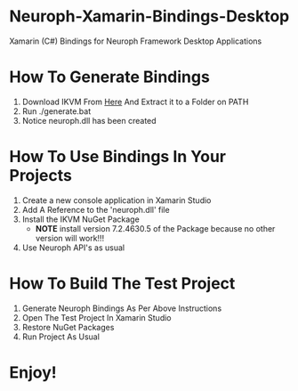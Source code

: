 # Neuroph-Xamarin-Bindings-Desktop
Xamarin (C#) Bindings for Neuroph Framework Desktop Applications

# How To Generate Bindings
1. Download IKVM From [Here](https://sourceforge.net/projects/ikvm/files/latest/download?source=files) And Extract it to a Folder on PATH
2. Run ./generate.bat
3. Notice neuroph.dll has been created

# How To Use Bindings In Your Projects
1. Create a new console application in Xamarin Studio
2. Add A Reference to the 'neuroph.dll' file
3. Install the IKVM NuGet Package
	- **NOTE** install version 7.2.4630.5 of the Package because no other version will work!!!
4. Use Neuroph API's as usual

# How To Build The Test Project
1. Generate Neuroph Bindings As Per Above Instructions
2. Open The Test Project In Xamarin Studio
3. Restore NuGet Packages
4. Run Project As Usual

# Enjoy!
